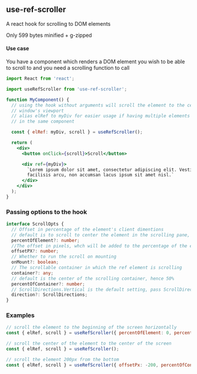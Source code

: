 ## use-ref-scroller

A react hook for scrolling to DOM elements

Only 599 bytes minified + g-zipped

#### Use case

You have a component which renders a DOM element you wish to be able to scroll to and you need a scrolling function to call

```jsx
import React from 'react';

import useRefScroller from 'use-ref-scroller';

function MyComponent() {
  // using the hook without arguments will scroll the element to the center of the
  // window's viewport
  // alias elRef to myDiv for easier usage if having multiple elements
  // in the same component

  const { elRef: myDiv, scroll } = useRefScroller();

  return (
    <div>
      <button onClick={scroll}>Scroll</button>

      <div ref={myDiv}>
        `Lorem ipsum dolor sit amet, consectetur adipiscing elit. Vestibulum efficitur, massa vitae consectetur egestas, justo magna
        facilisis arcu, non accumsan lacus ipsum sit amet nisl.`
      </div>
    </div>
  );
}
```

### Passing options to the hook

```ts
interface ScrollOpts {
  // Offset in percentage of the element's client dimentions
  // default is to scroll to center the element in the scrolling pane, hence 50%
  percentOfElement?: number;
  //The offset in pixels, whch will be added to the percentage of the element
  offsetPX?: number;
  // Whether to run the scroll on mounting
  onMount?: boolean;
  // The scrollable container in which the ref element is scrolling
  container?: any;
  // default is the center of the scrolling container, hence 50%
  percentOfContainer?: number;
  // ScrollDirections.Vertical is the default setting, pass ScrollDirections.Horizontal to override it
  direction?: ScrollDirections;
}
```

### Examples

```js
// scroll the element to the beginning of the screen horizontally
const { elRef, scroll } = useRefScroller({ percentOfElement: 0, percentOfContainer: 0 });

// scroll the center of the element to the center of the screen
const { elRef, scroll } = useRefScroller();

// scroll the element 200px from the bottom
const { elRef, scroll } = useRefScroller({ offsetPx: -200, percentOfContainer: 100 });
```

